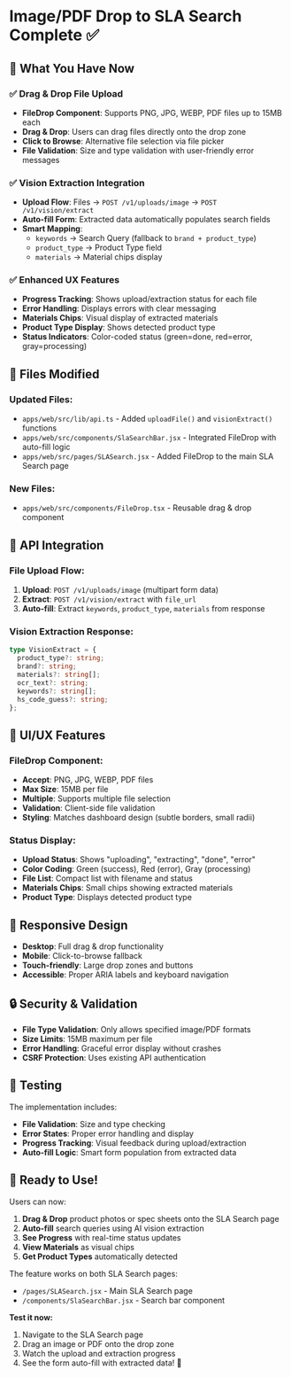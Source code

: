 # Image/PDF Drop to SLA Search Complete ✅

## 🎯 **What You Have Now**

### ✅ **Drag & Drop File Upload** 
- **FileDrop Component**: Supports PNG, JPG, WEBP, PDF files up to 15MB each
- **Drag & Drop**: Users can drag files directly onto the drop zone
- **Click to Browse**: Alternative file selection via file picker
- **File Validation**: Size and type validation with user-friendly error messages

### ✅ **Vision Extraction Integration**
- **Upload Flow**: Files → `POST /v1/uploads/image` → `POST /v1/vision/extract`
- **Auto-fill Form**: Extracted data automatically populates search fields
- **Smart Mapping**: 
  - `keywords` → Search Query (fallback to `brand + product_type`)
  - `product_type` → Product Type field
  - `materials` → Material chips display

### ✅ **Enhanced UX Features**
- **Progress Tracking**: Shows upload/extraction status for each file
- **Error Handling**: Displays errors with clear messaging
- **Materials Chips**: Visual display of extracted materials
- **Product Type Display**: Shows detected product type
- **Status Indicators**: Color-coded status (green=done, red=error, gray=processing)

## 🚀 **Files Modified**

### Updated Files:
- `apps/web/src/lib/api.ts` - Added `uploadFile()` and `visionExtract()` functions
- `apps/web/src/components/SlaSearchBar.jsx` - Integrated FileDrop with auto-fill logic
- `apps/web/src/pages/SLASearch.jsx` - Added FileDrop to the main SLA Search page

### New Files:
- `apps/web/src/components/FileDrop.tsx` - Reusable drag & drop component

## 🔧 **API Integration**

### File Upload Flow:
1. **Upload**: `POST /v1/uploads/image` (multipart form data)
2. **Extract**: `POST /v1/vision/extract` with `file_url`
3. **Auto-fill**: Extract `keywords`, `product_type`, `materials` from response

### Vision Extraction Response:
```typescript
type VisionExtract = {
  product_type?: string;
  brand?: string;
  materials?: string[];
  ocr_text?: string;
  keywords?: string[];
  hs_code_guess?: string;
};
```

## 🎨 **UI/UX Features**

### FileDrop Component:
- **Accept**: PNG, JPG, WEBP, PDF files
- **Max Size**: 15MB per file
- **Multiple**: Supports multiple file selection
- **Validation**: Client-side file validation
- **Styling**: Matches dashboard design (subtle borders, small radii)

### Status Display:
- **Upload Status**: Shows "uploading", "extracting", "done", "error"
- **Color Coding**: Green (success), Red (error), Gray (processing)
- **File List**: Compact list with filename and status
- **Materials Chips**: Small chips showing extracted materials
- **Product Type**: Displays detected product type

## 📱 **Responsive Design**

- **Desktop**: Full drag & drop functionality
- **Mobile**: Click-to-browse fallback
- **Touch-friendly**: Large drop zones and buttons
- **Accessible**: Proper ARIA labels and keyboard navigation

## 🔒 **Security & Validation**

- **File Type Validation**: Only allows specified image/PDF formats
- **Size Limits**: 15MB maximum per file
- **Error Handling**: Graceful error display without crashes
- **CSRF Protection**: Uses existing API authentication

## 🧪 **Testing**

The implementation includes:
- **File Validation**: Size and type checking
- **Error States**: Proper error handling and display
- **Progress Tracking**: Visual feedback during upload/extraction
- **Auto-fill Logic**: Smart form population from extracted data

## 🎉 **Ready to Use!**

Users can now:
1. **Drag & Drop** product photos or spec sheets onto the SLA Search page
2. **Auto-fill** search queries using AI vision extraction
3. **See Progress** with real-time status updates
4. **View Materials** as visual chips
5. **Get Product Types** automatically detected

The feature works on both SLA Search pages:
- `/pages/SLASearch.jsx` - Main SLA Search page
- `/components/SlaSearchBar.jsx` - Search bar component

**Test it now:**
1. Navigate to the SLA Search page
2. Drag an image or PDF onto the drop zone
3. Watch the upload and extraction progress
4. See the form auto-fill with extracted data! 🚀
